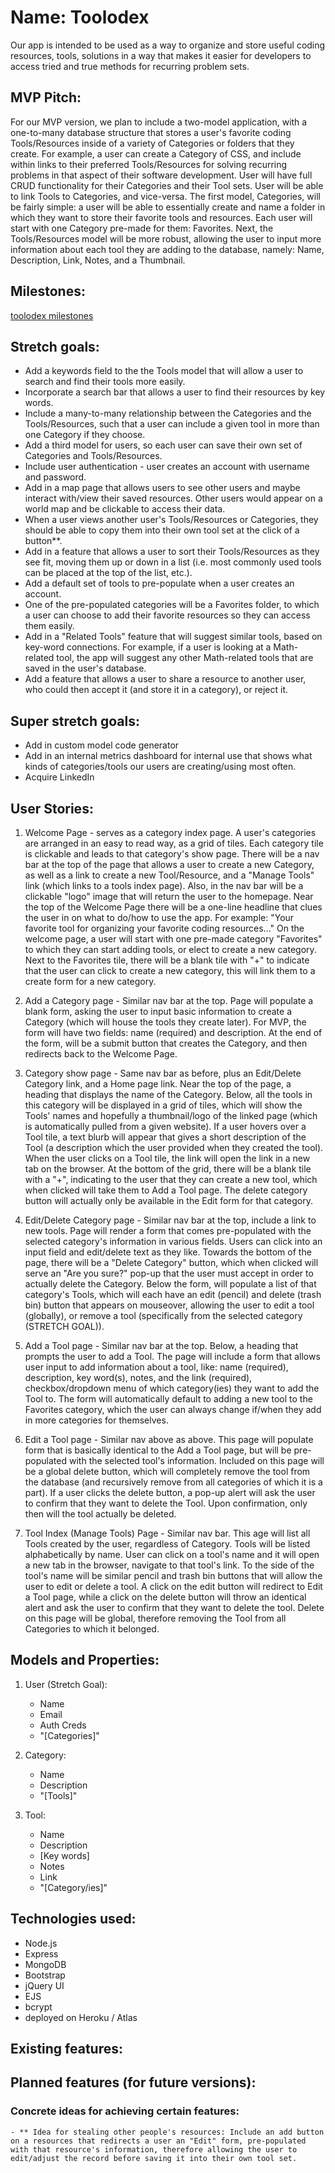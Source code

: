 # Name: Toolodex

Our app is intended to be used as a way to organize and store useful coding resources, tools, solutions in a way that makes it easier for developers to access tried and true methods for recurring problem sets.

## MVP Pitch:

For our MVP version, we plan to include a two-model application, with a one-to-many database structure that stores a user's favorite coding Tools/Resources inside of a variety of Categories or folders that they create. For example, a user can create a Category of CSS, and include within links to their preferred Tools/Resources for solving recurring problems in that aspect of their software development. User will have full CRUD functionality for their Categories and their Tool sets. User will be able to link Tools to Categories, and vice-versa. The first model, Categories, will be fairly simple: a user will be able to essentially create and name a folder in which they want to store their favorite tools and resources. Each user will start with one Category pre-made for them: Favorites. Next, the Tools/Resources model will be more robust, allowing the user to input more information about each tool they are adding to the database, namely: Name, Description, Link, Notes, and a Thumbnail.

## Milestones:

[toolodex milestones](https://trello.com/b/u8NlOYW3/toolodex-milestones)

## Stretch goals:
- Add a keywords field to the the Tools model that will allow a user to search and find their tools more easily.
- Incorporate a search bar that allows a user to find their resources by key words.
- Include a many-to-many relationship between the Categories and the Tools/Resources, such that a user can include a given tool in more than one Category if they choose.
- Add a third model for users, so each user can save their own set of Categories and Tools/Resources.
- Include user authentication - user creates an account with username and password.
- Add in a map page that allows users to see other users and maybe interact with/view their saved resources. Other users would appear on a world map and be clickable to access their data.
- When a user views another user's Tools/Resources or Categories, they should be able to copy them into their own tool set at the click of a button**.
- Add in a feature that allows a user to sort their Tools/Resources as they see fit, moving them up or down in a list (i.e. most commonly used tools can be placed at the top of the list, etc.).
- Add a default set of tools to pre-populate when a user creates an account.
- One of the pre-populated categories will be a Favorites folder, to which a user can choose to add their favorite resources so they can access them easily.
- Add in a "Related Tools" feature that will suggest similar tools, based on key-word connections. For example, if a user is looking at a Math-related tool, the app will suggest any other Math-related tools that are saved in the user's database.
- Add a feature that allows a user to share a resource to another user, who could then accept it (and store it in a category), or reject it.

## Super stretch goals:
- Add in custom model code generator
- Add in an internal metrics dashboard for internal use that shows what kinds of categories/tools our users are creating/using most often.
- Acquire LinkedIn


## User Stories:
1. Welcome Page - serves as a category index page. A user's categories are arranged in an easy to read way, as a grid of tiles. Each category tile is clickable and leads to that category's show page. There will be a nav bar at the top of the page that allows a user to create a new Category, as well as a link to create a new Tool/Resource, and a "Manage Tools" link (which links to a tools index page). Also, in the nav bar will be a clickable "logo" image that will return the user to the homepage. Near the top of the Welcome Page there will be a one-line headline that clues the user in on what to do/how to use the app. For example: "Your favorite tool for organizing your favorite coding resources..." On the welcome page, a user will start with one pre-made category "Favorites" to which they can start adding tools, or elect to create a new category. Next to the Favorites tile, there will be a blank tile with "+" to indicate that the user can click to create a new category, this will link them to a create form for a new category.

2. Add a Category page - Similar nav bar at the top. Page will populate a blank form, asking the user to input basic information to create a Category (which will house the tools they create later). For MVP, the form will have two fields: name (required) and description. At the end of the form, will be a submit button that creates the Category, and then redirects back to the Welcome Page.

3. Category show page - Same nav bar as before, plus an Edit/Delete Category link, and a Home page link. Near the top of the page, a heading that displays the name of the Category. Below, all the tools in this category will be displayed in a grid of tiles, which will show the Tools' names and hopefully a thumbnail/logo of the linked page (which is automatically pulled from a given website). If a user hovers over a Tool tile, a text blurb will appear that gives a short description of the Tool (a description which the user provided when they created the tool). When the user clicks on a Tool tile, the link will open the link in a new tab on the browser. At the bottom of the grid, there will be a blank tile with a "+", indicating to the user that they can create a new tool, which when clicked will take them to Add a Tool page. The delete category button will actually only be available in the Edit form for that category.

4. Edit/Delete Category page - Similar nav bar at the top, include a link to new tools. Page will render a form that comes pre-populated with the selected category's information in various fields. Users can click into an input field and edit/delete text as they like. Towards the bottom of the page, there will be a "Delete Category" button, which when clicked will serve an "Are you sure?" pop-up that the user must accept in order to actually delete the Category. Below the form, will populate a list of that category's Tools, which will each have an edit 
(pencil) and delete (trash bin) button that appears on mouseover, allowing the user to edit a tool (globally), or remove a tool (specifically from the selected category (STRETCH GOAL)). 

5. Add a Tool page - Similar nav bar at the top. Below, a heading that prompts the user to add a Tool. The page will include a form that allows user input to add information about a tool, like: name (required), description, key word(s), notes, and the link (required), checkbox/dropdown menu of which category(ies) they want to add the Tool to. The form will automatically default to adding a new tool to the Favorites category, which the user can always change if/when they add in more categories for themselves.

6. Edit a Tool page -  Similar nav above as above. This page will populate form that is basically identical to the Add a Tool page, but will be pre-populated with the selected tool's information. Included on this page will be a global delete button, which will completely remove the tool from the database (and recursively remove from all categories of which it is a part). If a user clicks the delete button, a pop-up alert will ask the user to confirm that they want to delete the Tool. Upon confirmation, only then will the tool actually be deleted.

7. Tool Index (Manage Tools) Page - Similar nav bar. This age will list all Tools created by the user, regardless of Category. Tools will be listed alphabetically by name. User can click on a tool's name and it will open a new tab in the browser, navigate to that tool's link. To the side of the tool's name will be similar pencil and trash bin buttons that will allow the user to edit or delete a tool. A click on the edit button will redirect to Edit a Tool page, while a click on the delete button will throw an identical alert and ask the user to confirm that they want to delete the tool. Delete on this page will be global, therefore removing the Tool from all Categories to which it belonged.


## Models and Properties:
1. User (Stretch Goal):
    - Name
    - Email
    - Auth Creds
    - "[Categories]"

2. Category:
    - Name
    - Description
    - "[Tools]"

3. Tool:
    - Name
    - Description
    - [Key words]
    - Notes
    - Link
    - "[Category/ies]"




## Technologies used:
- Node.js
- Express
- MongoDB
- Bootstrap
- jQuery UI
- EJS
- bcrypt
- deployed on Heroku / Atlas

## Existing features:

## Planned features (for future versions):


### Concrete ideas for achieving certain features:
    - ** Idea for stealing other people's resources: Include an add button on a resources that redirects a user an "Edit" form, pre-populated with that resource's information, therefore allowing the user to edit/adjust the record before saving it into their own tool set.